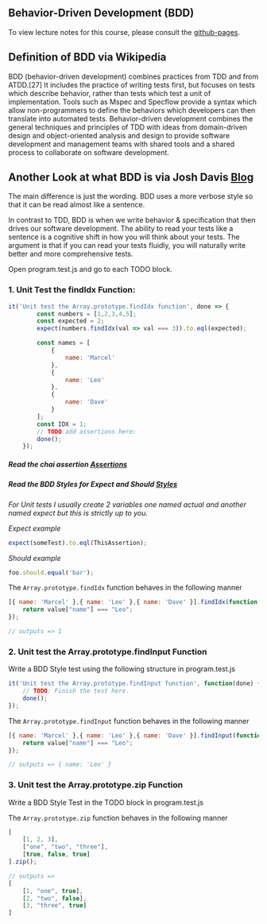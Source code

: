 ## Behavior-Driven Development (BDD)

To view lecture notes for this course, please consult the [github-pages](https://code-craftsmanship-saturdays.github.io/software-testing).

## Definition of BDD via Wikipedia
BDD (behavior-driven development) combines practices from TDD and from ATDD.[27] It includes the practice of writing tests first, but focuses on tests which describe behavior, rather than tests which test a unit of implementation. Tools such as Mspec and Specflow provide a syntax which allow non-programmers to define the behaviors which developers can then translate into automated tests. Behavior-driven development combines the general techniques and principles of TDD with ideas from domain-driven design and object-oriented analysis and design to provide software development and management teams with shared tools and a shared process to collaborate on software development.

## Another Look at what BDD is via Josh Davis [Blog](http://joshldavis.com/2013/05/27/difference-between-tdd-and-bdd/)
The main difference is just the wording. BDD uses a more verbose style so that it can be read almost like a sentence.

In contrast to TDD, BDD is when we write behavior & specification that then drives our software development. 
The ability to read your tests like a sentence is a cognitive shift in how you will think about your tests. The argument is that if you can read your tests fluidly, you will naturally write better and more comprehensive tests.

Open program.test.js and go to each TODO block.

### 1. Unit Test the findIdx Function:
```javascript
it('Unit test the Array.prototype.findIdx function', done => {
        const numbers = [1,2,3,4,5];
        const expected = 2;
        expect(numbers.findIdx(val => val === 3)).to.eql(expected);

        const names = [
            {
                name: 'Marcel'
            },
            {
                name: 'Leo'
            },
            {
                name: 'Dave'
            }
        ];
        const IDX = 1;
        // TODO add assertions here:
        done();  
    });
```

##### Read the chai assertion [Assertions](http://chaijs.com/api/assert)
##### Read the BDD Styles for Expect and Should [Styles](http://chaijs.com/guide/styles) 


*For Unit tests I usually create 2 variables one named actual and another named expect but this is strictly up to you.*

_Expect example_ 
```javascript
expect(someTest).to.eql(ThisAssertion);
```

_Should example_
```javascript
foo.should.equal('bar');
```

The `Array.prototype.findIdx` function behaves in the following manner
```javascript
[{ name: 'Marcel' },{ name: 'Leo' },{ name: 'Dave' }].findIdx(function(value) {
    return value["name"] === "Leo";
});

// outputs => 1
```

### 2. Unit test the Array.prototype.findInput Function 

Write a BDD Style test using the following structure in program.test.js
```javascript
it('Unit test the Array.prototype.findInput function', function(done) {
    // TODO: Finish the test here.    
    done();
});
```

The `Array.prototype.findInput` function behaves in the following manner
```javascript
[{ name: 'Marcel' },{ name: 'Leo' },{ name: 'Dave' }].findInput(function(value) {
    return value["name"] === "Leo";
});

// outputs => { name: 'Leo' }
```

### 3. Unit test the Array.prototype.zip Function

Write a BDD Style Test in the TODO block in program.test.js

The `Array.prototype.zip` function behaves in the following manner
```javascript
[
    [1, 2, 3],
    ["one", "two", "three"],
    [true, false, true]
].zip();

// outputs => 
[
    [1, "one", true],
    [2, "two", false],
    [3, "three", true]
]
```
